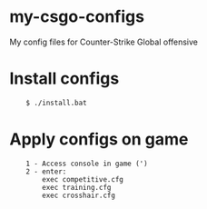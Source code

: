 # my-csgo-configs

My config files for Counter-Strike Global offensive

# Install configs

```bash
    $ ./install.bat
```

# Apply configs on game

```
    1 - Access console in game (')
    2 - enter:
        exec competitive.cfg
        exec training.cfg
        exec crosshair.cfg
```
